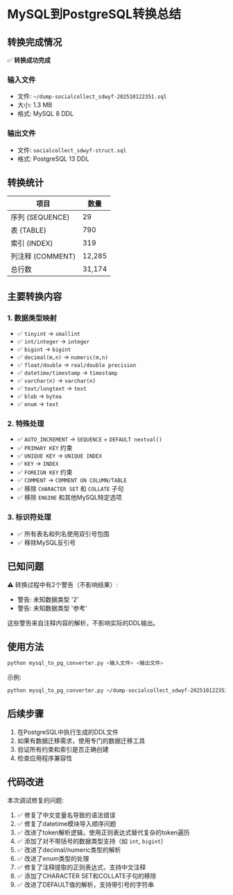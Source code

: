 # MySQL到PostgreSQL转换总结

## 转换完成情况

✅ **转换成功完成**

### 输入文件
- 文件: `~/dump-socialcollect_sdwyf-202510122351.sql`
- 大小: 1.3 MB
- 格式: MySQL 8 DDL

### 输出文件
- 文件: `socialcollect_sdwyf-struct.sql`
- 格式: PostgreSQL 13 DDL

## 转换统计

| 项目 | 数量 |
|------|------|
| 序列 (SEQUENCE) | 29 |
| 表 (TABLE) | 790 |
| 索引 (INDEX) | 319 |
| 列注释 (COMMENT) | 12,285 |
| 总行数 | 31,174 |

## 主要转换内容

### 1. 数据类型映射
- ✅ `tinyint` → `smallint`
- ✅ `int/integer` → `integer`
- ✅ `bigint` → `bigint`
- ✅ `decimal(m,n)` → `numeric(m,n)`
- ✅ `float/double` → `real/double precision`
- ✅ `datetime/timestamp` → `timestamp`
- ✅ `varchar(n)` → `varchar(n)`
- ✅ `text/longtext` → `text`
- ✅ `blob` → `bytea`
- ✅ `enum` → `text`

### 2. 特殊处理
- ✅ `AUTO_INCREMENT` → `SEQUENCE` + `DEFAULT nextval()`
- ✅ `PRIMARY KEY` 约束
- ✅ `UNIQUE KEY` → `UNIQUE INDEX`
- ✅ `KEY` → `INDEX`
- ✅ `FOREIGN KEY` 约束
- ✅ `COMMENT` → `COMMENT ON COLUMN/TABLE`
- ✅ 移除 `CHARACTER SET` 和 `COLLATE` 子句
- ✅ 移除 `ENGINE` 和其他MySQL特定选项

### 3. 标识符处理
- ✅ 所有表名和列名使用双引号包围
- ✅ 移除MySQL反引号

## 已知问题

⚠️ 转换过程中有2个警告（不影响结果）:
- 警告: 未知数据类型 '2'
- 警告: 未知数据类型 '参考'

这些警告来自注释内容的解析，不影响实际的DDL输出。

## 使用方法

```bash
python mysql_to_pg_converter.py <输入文件> <输出文件>
```

示例:
```bash
python mysql_to_pg_converter.py ~/dump-socialcollect_sdwyf-202510122351.sql socialcollect_sdwyf-struct.sql
```

## 后续步骤

1. 在PostgreSQL中执行生成的DDL文件
2. 如果有数据迁移需求，使用专门的数据迁移工具
3. 验证所有约束和索引是否正确创建
4. 检查应用程序兼容性

## 代码改进

本次调试修复的问题:
1. ✅ 修复了中文变量名导致的语法错误
2. ✅ 修复了datetime模块导入顺序问题
3. ✅ 改进了token解析逻辑，使用正则表达式替代复杂的token遍历
4. ✅ 添加了对不带括号的数据类型支持（如 `int`, `bigint`）
5. ✅ 改进了decimal/numeric类型的解析
6. ✅ 改进了enum类型的处理
7. ✅ 修复了注释提取的正则表达式，支持中文注释
8. ✅ 添加了CHARACTER SET和COLLATE子句的移除
9. ✅ 改进了DEFAULT值的解析，支持带引号的字符串
